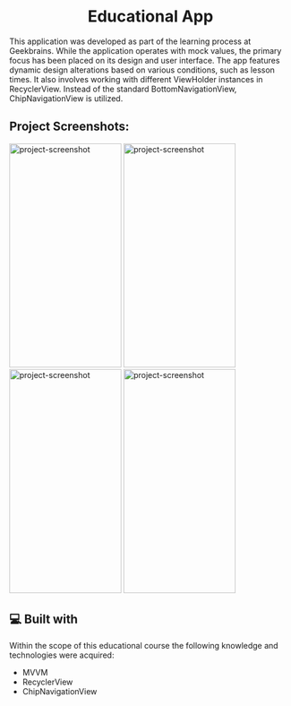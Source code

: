 <h1 align="center" id="title">Educational App</h1>

<p id="description">
   This application was developed as part of the learning process at Geekbrains. While the application operates with mock values, the primary focus has been placed on its design and user interface. The app features dynamic design alterations based on various conditions, such as lesson times. It also involves working with different ViewHolder instances in RecyclerView. Instead of the standard BottomNavigationView, ChipNavigationView is utilized.
</p>

<h2>Project Screenshots:</h2>

<img src="https://i.ibb.co.com/X363M0t/IMG-20231014-145806.jpg" alt="project-screenshot" width="200" height="400/"> <img src="https://i.ibb.co.com/jkQqFQx/IMG-20231014-145749.jpg" alt="project-screenshot" width="200" height="400/"> <img src="https://i.ibb.co.com/tM2mKb4/IMG-20231014-145727.jpg" alt="project-screenshot" width="200" height="400/"> <img src="https://i.ibb.co.com/Bqvh6J2/IMG-20231014-145657.jpg" alt="project-screenshot" width="200" height="400/">

  
  
<h2>💻 Built with</h2>

Within the scope of this educational course the following knowledge and technologies were acquired:

*   MVVM
*   RecyclerView
*   ChipNavigationView
